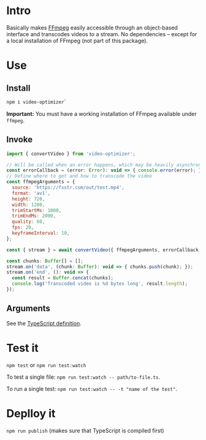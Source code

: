 # Intro

Basically makes [FFmpeg](https://www.ffmpeg.org/) easily accessible through an object-based
interface and transcodes videos to a stream. No dependencies – except for a local installation of
FFmpeg (not part of this package).

# Use

## Install
```bash
npm i video-optimizer`
```

**Important:** You must have a working installation of FFmpeg available under `ffmpeg`.

## Invoke
```javascript
import { convertVideo } from 'video-optimizer';

// Will be called when an error happens, which may be heavily asynchronously
const errorCallback = (error: Error): void => { console.error(error); };
// Define where to get and how to transcode the video
const ffmpegArguments = {
  source: 'https://fxstr.com/out/test.mp4',
  format: 'av1',
  height: 720,
  width: 1280,
  trimStartMs: 1000,
  trimEndMs: 2000,
  quality: 60,
  fps: 20,
  keyframeInterval: 10,
};

const { stream } = await convertVideo({ ffmpegArguments, errorCallback });

const chunks: Buffer[] = [];
stream.on('data', (chunk: Buffer): void => { chunks.push(chunk); });
stream.on('end', (): void => {
  const result = Buffer.concat(chunks);
  console.log('Transcoded video is %d bytes long', result.length);
});
```
## Arguments
See the [TypeScript definition](./src/types/NormalizedParameters.ts). 

# Test it

`npm test` or `npm run test:watch`

To test a single file: `npm run test:watch -- path/to-file.ts`. 

To run a single test: `npm run test:watch -- -t "name of the test"`.

# Deplloy it

`npm run publish` (makes sure that TypeScript is compiled first)